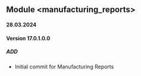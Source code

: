 ## Module <manufacturing_reports>

#### 28.03.2024
#### Version 17.0.1.0.0
##### ADD
- Initial commit for Manufacturing Reports
